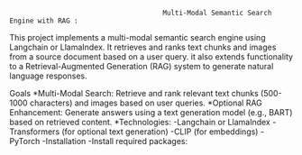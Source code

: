                                           Multi-Modal Semantic Search Engine with RAG : 
This project implements a multi-modal semantic search engine using Langchain or LlamaIndex. It retrieves and ranks text chunks and images from a source document based on a user query. it also extends functionality to a Retrieval-Augmented Generation (RAG) system to generate natural language responses.

Goals
*Multi-Modal Search: Retrieve and rank relevant text chunks (500-1000 characters) and images based on user queries.
*Optional RAG Enhancement: Generate answers using a text generation model (e.g., BART) based on retrieved content.
*Technologies:
-Langchain or LlamaIndex
-Transformers (for optional text generation)
-CLIP (for embeddings)
-PyTorch
-Installation
-Install required packages:





